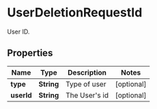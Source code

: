 

# UserDeletionRequestId

User ID.

## Properties

| Name | Type | Description | Notes |
|------------ | ------------- | ------------- | -------------|
|**type** | **String** | Type of user |  [optional] |
|**userId** | **String** | The User&#39;s id |  [optional] |



